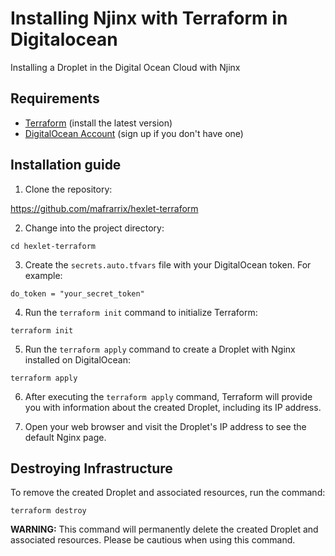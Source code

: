  # Installing Njinx with Terraform in Digitalocean

Installing a Droplet in the Digital Ocean Cloud with Njinx

## Requirements

- [Terraform](https://www.terraform.io/downloads.html) (install the latest version)
- [DigitalOcean Account](https://www.digitalocean.com/) (sign up if you don't have one)

## Installation guide

1. Clone the repository:

https://github.com/mafrarrix/hexlet-terraform

2. Change into the project directory:

```cd hexlet-terraform```

3. Create the `secrets.auto.tfvars` file with your DigitalOcean token. For example:

```do_token = "your_secret_token"```

4. Run the `terraform init` command to initialize Terraform:

```terraform init```

5. Run the `terraform apply` command to create a Droplet with Nginx installed on DigitalOcean:

```terraform apply```

6. After executing the `terraform apply` command, Terraform will provide you with information about the created Droplet, including its IP address.

7. Open your web browser and visit the Droplet's IP address to see the default Nginx page.

## Destroying Infrastructure

To remove the created Droplet and associated resources, run the command:

```terraform destroy```

**WARNING:** This command will permanently delete the created Droplet and associated resources. Please be cautious when using this command.